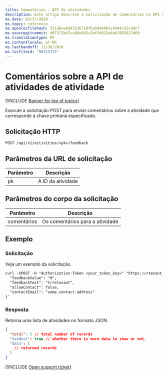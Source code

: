```yaml
---
title: Comentários – API de atividades
description: Este artigo descreve a solicitação de comentários na API de atividades do Cloud App Security.
ms.date: 03/27/2020
ms.topic: reference
ms.openlocfilehash: f21dbee6d43236710f6a5846962c8444c52cddc7
ms.sourcegitcommit: d87372b47ca98e942c2bf94032a6a61902627d69
ms.translationtype: MT
ms.contentlocale: pt-BR
ms.lasthandoff: 11/30/2020
ms.locfileid: "96314725"
---
```

# <a name="feedback-on-activity---activities-api"></a>Comentários sobre a API de atividades de atividade

[!INCLUDE [Banner for top of topics](includes/banner.md)]

Execute a solicitação POST para enviar comentários sobre a atividade que corresponde à chave primária especificada.

## <a name="http-request"></a>Solicitação HTTP

```rest
POST /api/v1/activities/<pk>/feedback
```

## <a name="request-url-parameters"></a>Parâmetros da URL de solicitação

| Parâmetro | Descrição |
| --- | --- |
| pk | A ID da atividade |

## <a name="request-body-parameters"></a>Parâmetros do corpo da solicitação

| Parâmetro | Descrição |
| --- | --- |
| comentários | Os comentários para a atividade |

## <a name="example"></a>Exemplo

### <a name="request"></a>Solicitação

Veja um exemplo da solicitação.

```rest
curl -XPOST -H "Authorization:Token <your_token_key>" "https://<tenant_id>.<tenant_region>.contoso.com/api/v1/activities/<pk>/feedback" -d '{
  "feedbackValue": "0",
  "feedbackText": "Irrelevant",
  "allowContact": false,
  "contactEmail": "some.contact.address"
}'
```

### <a name="response"></a>Resposta

Retorna uma lista de atividades no formato JSON.

```json
{
  "total": 5 // total number of records
  "hasNext": true // whether there is more data to show or not.
  "data": [
    // returned records
  ]
}
```

[!INCLUDE [Open support ticket](includes/support.md)]
